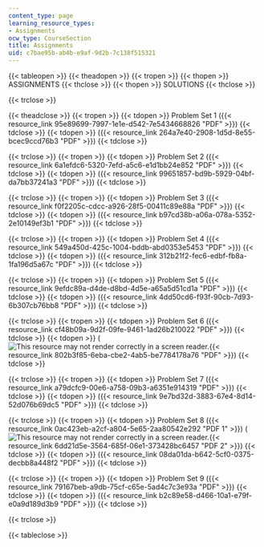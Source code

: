 ```yaml
---
content_type: page
learning_resource_types:
- Assignments
ocw_type: CourseSection
title: Assignments
uid: c7bae95b-ab4b-e9af-9d2b-7c138f515321
---
```


{{< tableopen >}}
{{< theadopen >}}
{{< tropen >}}
{{< thopen >}}
ASSIGNMENTS
{{< thclose >}}
{{< thopen >}}
SOLUTIONS
{{< thclose >}}

{{< trclose >}}

{{< theadclose >}}
{{< tropen >}}
{{< tdopen >}}
Problem Set 1 ({{< resource_link 95e89699-7997-1e1e-d542-7e5434668826 "PDF" >}})
{{< tdclose >}}
{{< tdopen >}}
({{< resource_link 264a7e40-2908-1d5d-8e55-bcec9ccd76b3 "PDF" >}})
{{< tdclose >}}

{{< trclose >}}
{{< tropen >}}
{{< tdopen >}}
Problem Set 2 ({{< resource_link 6a1efdc6-5320-7efd-a5c6-e1d1bb24e852 "PDF" >}})
{{< tdclose >}}
{{< tdopen >}}
({{< resource_link 99651857-bd9b-5929-04bf-da7bb37241a3 "PDF" >}})
{{< tdclose >}}

{{< trclose >}}
{{< tropen >}}
{{< tdopen >}}
Problem Set 3 ({{< resource_link f0f2205c-cdcc-a926-28f5-00411c89e88a "PDF" >}})
{{< tdclose >}}
{{< tdopen >}}
({{< resource_link b97cd38b-a06a-078a-5352-2e10149ef3b1 "PDF" >}})
{{< tdclose >}}

{{< trclose >}}
{{< tropen >}}
{{< tdopen >}}
Problem Set 4 ({{< resource_link 549a450d-425c-1004-bddb-abd0353e5453 "PDF" >}})
{{< tdclose >}}
{{< tdopen >}}
({{< resource_link 312b21f2-fec6-edbf-fb8a-1fa196d5a67c "PDF" >}})
{{< tdclose >}}

{{< trclose >}}
{{< tropen >}}
{{< tdopen >}}
Problem Set 5 ({{< resource_link 9efdc89a-d4de-d8bd-4d5e-a65a5d51cd1a "PDF" >}})
{{< tdclose >}}
{{< tdopen >}}
({{< resource_link 4dd50cd6-f93f-90cb-7d93-6b307cb76bb8 "PDF" >}})
{{< tdclose >}}

{{< trclose >}}
{{< tropen >}}
{{< tdopen >}}
Problem Set 6 ({{< resource_link cf48b09a-9d2f-09fe-9461-1ad26b210022 "PDF" >}})
{{< tdclose >}}
{{< tdopen >}}
(![This resource may not render correctly in a screen reader.](/images/inacessible.gif){{< resource_link 802b3f85-6eba-cbe2-4ab5-be7784178a76 "PDF" >}})
{{< tdclose >}}

{{< trclose >}}
{{< tropen >}}
{{< tdopen >}}
Problem Set 7 ({{< resource_link a79dcfc9-00e6-a758-09b3-a6351e914319 "PDF" >}})
{{< tdclose >}}
{{< tdopen >}}
({{< resource_link 9e7bd32d-3883-67e4-8d14-52d076b69dc5 "PDF" >}})
{{< tdclose >}}

{{< trclose >}}
{{< tropen >}}
{{< tdopen >}}
Problem Set 8 ({{< resource_link 0ac423eb-a2cf-a804-5e65-2aa80542e292 "PDF 1" >}}) (![This resource may not render correctly in a screen reader.](/images/inacessible.gif){{< resource_link 6dd21d5e-3564-685f-06e1-373428bc6457 "PDF 2" >}})
{{< tdclose >}}
{{< tdopen >}}
({{< resource_link 08da01da-b642-5cf0-0375-decbb8a448f2 "PDF" >}})
{{< tdclose >}}

{{< trclose >}}
{{< tropen >}}
{{< tdopen >}}
Problem Set 9 ({{< resource_link 79167beb-a9db-75cf-c65e-5ad4c7c3e93a "PDF" >}})
{{< tdclose >}}
{{< tdopen >}}
({{< resource_link b2c89e58-d466-10a1-e79f-e0a9d189d3b9 "PDF" >}})
{{< tdclose >}}

{{< trclose >}}

{{< tableclose >}}
